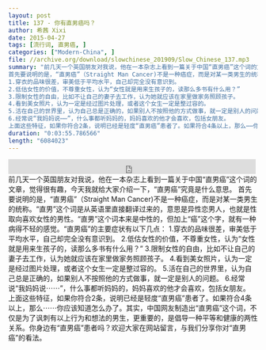 ```yaml
---
layout: post
title: 137 - 你有直男癌吗？
author: 希茜 Xixi
date: 2015-04-27
tags: [流行词, 直男癌, ]
categories: ["Modern-China", ]
file: //archive.org/download/slowchinese_201909/Slow_Chinese_137.mp3
summary: "前几天一个英国朋友对我说，他在一本杂志上看到一篇关于中国“直男癌”这个词的文章，觉得很有趣，今天我就给大家介绍一下，“直男癌”究竟是什么意思。
首先要说明的是，“直男癌”（Straight Man Cancer)不是一种癌症，而是对某一类男生的统称。“直男”这个词是从英语里直接翻译过来的，意思是异性恋男人，也就是性取向喜欢女性的男性。“直男”这个词本来是中性的，但加上“癌”这个字，就有一种病得不轻的感觉。“直男癌”的主要症状有以下几点：
1.穿衣的品味很差，审美低于平均水平，自己却完全没有意识到。
2.低估女性的价值，不尊重女性，认为“女性就是用来生孩子的，读那么多书有什么用？”
3.限制女性的自由，比如不让自己的妻子去工作，认为她就应该在家里做家务照顾孩子。
4.看到美女照片，认为一定是经过图片处理，或者这个女生一定是整过容的。
5.活在自己的世界里，认为自己总是正确的，如果别人不按照他的方式做事，就一定是别人的问题。
6.经常说“我妈妈说⋯⋯”，什么事都听妈妈的，妈妈喜欢的他才会喜欢，包括女朋友。
上面这些特征，如果你符合2条，说明已经是轻度“直男癌”患者了。如果符合4条以上，那么⋯⋯你应该知道怎么办了。其实，中国网友制造出“直男癌”这个词，不仅是为了讽刺有以上行为和想法的男生，更重要的，是倡导一种平等和健康的两性关系。你身边有“直男癌”患者吗？欢迎大家在网站留言，与我们分享你对“直男癌”的看法。"
duration: "0:03:55.786566"
length: "6084023"
---
```


<iframe src="https://archive.org/embed/slowchinese_201909/Slow_Chinese_137.mp3" width="500" height="30" frameborder="0" webkitallowfullscreen="true" mozallowfullscreen="true" allowfullscreen></iframe>
前几天一个英国朋友对我说，他在一本杂志上看到一篇关于中国“直男癌”这个词的文章，觉得很有趣，今天我就给大家介绍一下，“直男癌”究竟是什么意思。
首先要说明的是，“直男癌”（Straight Man Cancer)不是一种癌症，而是对某一类男生的统称。“直男”这个词是从英语里直接翻译过来的，意思是异性恋男人，也就是性取向喜欢女性的男性。“直男”这个词本来是中性的，但加上“癌”这个字，就有一种病得不轻的感觉。“直男癌”的主要症状有以下几点：
1.穿衣的品味很差，审美低于平均水平，自己却完全没有意识到。
2.低估女性的价值，不尊重女性，认为“女性就是用来生孩子的，读那么多书有什么用？”
3.限制女性的自由，比如不让自己的妻子去工作，认为她就应该在家里做家务照顾孩子。
4.看到美女照片，认为一定是经过图片处理，或者这个女生一定是整过容的。
5.活在自己的世界里，认为自己总是正确的，如果别人不按照他的方式做事，就一定是别人的问题。
6.经常说“我妈妈说⋯⋯”，什么事都听妈妈的，妈妈喜欢的他才会喜欢，包括女朋友。
上面这些特征，如果你符合2条，说明已经是轻度“直男癌”患者了。如果符合4条以上，那么⋯⋯你应该知道怎么办了。其实，中国网友制造出“直男癌”这个词，不仅是为了讽刺有以上行为和想法的男生，更重要的，是倡导一种平等和健康的两性关系。你身边有“直男癌”患者吗？欢迎大家在网站留言，与我们分享你对“直男癌”的看法。